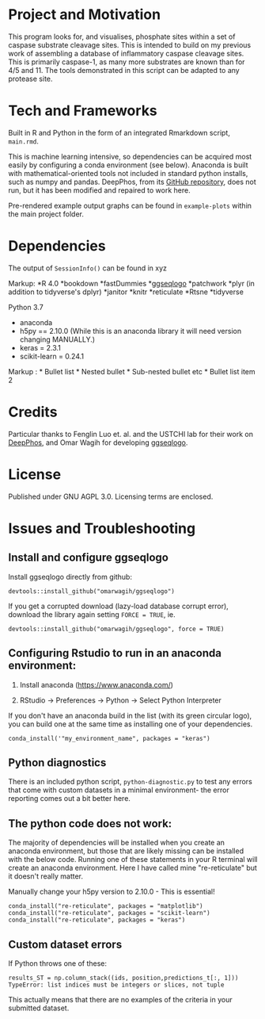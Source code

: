# Project and Motivation

This program looks for, and visualises, phosphate sites within a set of caspase substrate cleavage sites. This is intended to build on my previous work of assembling a database of inflammatory caspase cleavage sites. This is primarily caspase-1, as many more substrates are known than for 4/5 and 11. The tools demonstrated in this script can be adapted to any protease site.

# Tech and Frameworks

Built in R and Python in the form of an integrated Rmarkdown script, ```main.rmd```.

This is machine learning intensive, so dependencies can be acquired most easily by configuring a conda environment (see below). Anaconda is built with mathematical-oriented tools not included in standard python installs, such as numpy and pandas. DeepPhos, from its [GitHub repository](https://github.com/USTC-HIlab/DeepPhos), does not run, but it has been modified and repaired to work here.

Pre-rendered example output graphs can be found in ```example-plots``` within the main project folder.

# Dependencies

The output of ```SessionInfo()``` can be found in xyz

Markup: *R 4.0
  *bookdown
  *fastDummies
  *[ggseqlogo](https://omarwagih.github.io/ggseqlogo/)
  *patchwork
  *plyr (in addition to tidyverse's dplyr)
  *janitor
  *knitr
  *reticulate
  *Rtsne
  *tidyverse

Python 3.7
  * anaconda
  * h5py == 2.10.0 (While this is an anaconda library it will need version changing MANUALLY.)
  * keras = 2.3.1
  * scikit-learn = 0.24.1

 Markup : * Bullet list
              * Nested bullet
                  * Sub-nested bullet etc
          * Bullet list item 2

# Credits

Particular thanks to Fenglin Luo et. al. and the USTCHI lab for their work on [DeepPhos](https://academic.oup.com/bioinformatics/article/35/16/2766/5270665), and Omar Wagih for developing [ggseqlogo](https://academic.oup.com/bioinformatics/article/33/22/3645/3980251).

# License

Published under GNU AGPL 3.0. Licensing terms are enclosed.

# Issues and Troubleshooting

## Install and configure ggseqlogo

Install ggseqlogo directly from github:

```
devtools::install_github("omarwagih/ggseqlogo")
```

If you get a corrupted download (lazy-load database corrupt error), download the library again setting ```FORCE = TRUE```, ie.

```
devtools::install_github("omarwagih/ggseqlogo", force = TRUE)
```

## Configuring Rstudio to run in an anaconda environment:

1) Install anaconda (https://www.anaconda.com/)

2) RStudio -> Preferences -> Python -> Select Python Interpreter

If you don't have an anaconda build in the list (with its green circular logo), you can build one at the same time as installing one of your dependencies.
```
conda_install('"my_environment_name", packages = "keras")
```

## Python diagnostics
There is an included python script, ```python-diagnostic.py``` to test any errors that come with custom datasets in a minimal environment- the error reporting comes out a bit better here.

## The python code does not work:
The majority of dependencies will be installed when you create an anaconda environment, but those that are likely missing can be installed with the below code. Running one of these statements in your R terminal will create an anaconda environment. Here I have called mine "re-reticulate" but it doesn't really matter. 

Manually change your h5py version to 2.10.0 - This is essential!

```
conda_install("re-reticulate", packages = "matplotlib")
conda_install("re-reticulate", packages = "scikit-learn")
conda_install("re-reticulate", packages = "keras")
```

## Custom dataset errors

If Python throws one of these:

```
results_ST = np.column_stack((ids, position,predictions_t[:, 1]))
TypeError: list indices must be integers or slices, not tuple 
```

This actually means that there are no examples of the criteria in your submitted dataset.


